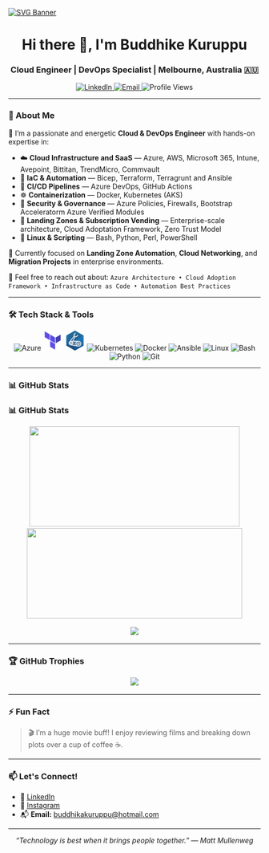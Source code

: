 [![SVG Banner](https://svg-banners.vercel.app/api?type=glitch&text1=🤖%20Automatum%20🤹&width=1000&height=300)](https://github.com/Akshay090/svg-banners)

<h1 align="center">Hi there 👋, I'm Buddhike Kuruppu</h1>
<h3 align="center">Cloud Engineer | DevOps Specialist | Melbourne, Australia 🇦🇺</h3>

<p align="center">
  <a href="https://linkedin.com/in/buddhika-kuruppu" target="_blank">
    <img src="https://img.shields.io/badge/LinkedIn-Connect-blue?logo=linkedin" alt="LinkedIn" />
  </a>
  <a href="mailto:buddhikakuruppu@hotmail.com">
    <img src="https://img.shields.io/badge/Email-Contact-informational?logo=gmail" alt="Email" />
  </a>
  <img src="https://komarev.com/ghpvc/?username=buddhikakuruppu&label=Profile%20Views&color=0e75b6&style=flat" alt="Profile Views" />
</p>

---

### 🚀 About Me

🔧 I’m a passionate and energetic **Cloud & DevOps Engineer** with hands-on expertise in:

- ☁️ **Cloud Infrastructure and SaaS** — Azure, AWS, Microsoft 365, Intune, Avepoint, Bittitan, TrendMicro, Commvault
- 🧱 **IaC & Automation** — Bicep, Terraform, Terragrunt and Ansible
- 🔄 **CI/CD Pipelines** — Azure DevOps, GitHub Actions
- ☸️ **Containerization** — Docker, Kubernetes (AKS)
- 🔐 **Security & Governance** — Azure Policies, Firewalls, Bootstrap Acceleratorm Azure Verified Modules
- 🧭 **Landing Zones & Subscription Vending** — Enterprise-scale architecture, Cloud Adoptation Framework, Zero Trust Model
- 🐧 **Linux & Scripting** — Bash, Python, Perl, PowerShell

📌 Currently focused on **Landing Zone Automation**, **Cloud Networking**, and **Migration Projects** in enterprise environments.

💬 Feel free to reach out about:
`Azure Architecture • Cloud Adoption Framework • Infrastructure as Code • Automation Best Practices`

---

### 🛠️ Tech Stack & Tools

<p align="center">
  <img src="https://cdn.jsdelivr.net/gh/devicons/devicon/icons/azure/azure-original.svg" height="40" alt="Azure" />
  <img src="https://raw.githubusercontent.com/devicons/devicon/master/icons/terraform/terraform-original.svg" height="40" alt="Terraform" />
  <img src=https://raw.githubusercontent.com/Azure/azure-quickstart-templates/master/1-CONTRIBUTION-GUIDE/images/bicepLogoSmall.svg height="40" alt="Bicep" />
  <img src="https://cdn.jsdelivr.net/gh/devicons/devicon/icons/kubernetes/kubernetes-plain.svg" height="40" alt="Kubernetes" />
  <img src="https://cdn.jsdelivr.net/gh/devicons/devicon/icons/docker/docker-original.svg" height="40" alt="Docker" />
  <img src="https://cdn.jsdelivr.net/gh/devicons/devicon/icons/ansible/ansible-original.svg" height="40" alt="Ansible" />
  <img src="https://cdn.jsdelivr.net/gh/devicons/devicon/icons/linux/linux-original.svg" height="40" alt="Linux" />
  <img src="https://cdn.jsdelivr.net/gh/devicons/devicon/icons/bash/bash-original.svg" height="40" alt="Bash" />
  <img src="https://cdn.jsdelivr.net/gh/devicons/devicon/icons/python/python-original.svg" height="40" alt="Python" />
  <img src="https://cdn.jsdelivr.net/gh/devicons/devicon/icons/git/git-original.svg" height="40" alt="Git" />
</p>

---

### 📊 GitHub Stats

### 📊 GitHub Stats

<p align="center">
  <img src="https://github-readme-stats.vercel.app/api?username=buddhika-kuruppu&show_icons=true&theme=radical" width="420" height="200" />
  <img src="https://github-readme-stats.vercel.app/api/top-langs/?username=buddhika-kuruppu&layout=compact&theme=radical" width="430" height="180" />
</p>


<p align="center">
  <img src="https://github-readme-streak-stats.herokuapp.com/?user=buddhika-kuruppu&theme=radical" height="180" />
</p>

---

### 🏆 GitHub Trophies

<p align="center">
  <img src="https://github-profile-trophy.vercel.app/?username=buddhika-kuruppu&theme=radical&no-frame=true&column=8" />
</p>

---

### ⚡ Fun Fact

> 🎬 I’m a huge movie buff! I enjoy reviewing films and breaking down plots over a cup of coffee ☕.

---

### 📫 Let's Connect!

- 🔗 [LinkedIn](https://linkedin.com/in/buddhika-kuruppu)
- 📸 [Instagram](https://instagram.com/buddhika.kuruppu)
- 📬 **Email:** buddhikakuruppu@hotmail.com

---

<p align="center">
  <i>“Technology is best when it brings people together.” — Matt Mullenweg</i>
</p>
